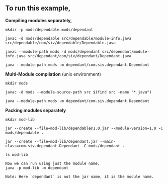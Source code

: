 ## To run this example,

**Compiling modules separately,**

  	mkdir -p mods/dependable mods/dependant

  	javac -d mods/dependable src/dependable/module-info.java src/dependable/com/siv/dependable/Dependable.java

  	javac --module-path mods -d mods/dependant src/dependant/module-info.java src/dependant/com/siv/dependant/Dependant.java

  	java --module-path mods -m dependant/com.siv.dependant.Dependant


**Multi-Module compilation** (unix environment)

  	mkdir mods

  	javac -d mods --module-source-path src $(find src -name "*.java")

  	java --module-path mods -m dependant/com.siv.dependant.Dependant

**Packing modules separately**
  
	mkdir mod-lib
  
	jar --create --file=mod-lib/dependable@1.0.jar --module-version=1.0 -C mods/dependable .
  
	jar --create --file=mod-lib/dependant.jar --main-class=com.siv.dependant.Dependant -C mods/dependant .
	
	ls mod-lib
	
	Now we can run using just the module name,
	java -p mod-lib -m dependant
	
	Note: Here `dependant` is not the jar name, it is the module name.